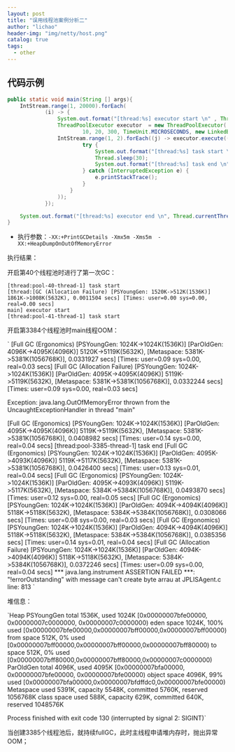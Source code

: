 ```yaml
---
layout: post
title: "误用线程池案例分析二"
author: "lichao"
header-img: "img/netty/host.png"
catalog: true
tags:
  - other
---
```


## 代码示例

```java
public static void main(String [] args){
    IntStream.range(1, 20000).forEach(
            (i) -> {
                System.out.format("[thread:%s] executor start \n" , Thread.currentThread().getName());
                ThreadPoolExecutor executor  = new ThreadPoolExecutor(
                        10, 20, 300, TimeUnit.MICROSECONDS, new LinkedBlockingDeque<>());
                IntStream.range(1, 2).forEach((j) -> executor.execute(() -> {
                        try {
                            System.out.format("[thread:%s] task start \n" , Thread.currentThread().getName());
                            Thread.sleep(30);
                            System.out.format("[thread:%s] task end \n" , Thread.currentThread().getName());
                        } catch (InterruptedException e) {
                            e.printStackTrace();
                        }
                    }
                ));
            });

    System.out.format("[thread:%s] executor end \n", Thread.currentThread().getName());
}
```

* 执行参数：```-XX:+PrintGCDetails -Xmx5m -Xms5m  -XX:+HeapDumpOnOutOfMemoryError```

执行结果：

开启第40个线程池时进行了第一次GC：

```
[thread:pool-40-thread-1] task start 
[thread:[GC (Allocation Failure) [PSYoungGen: 1520K->512K(1536K)] 1861K->1008K(5632K), 0.0011504 secs] [Times: user=0.00 sys=0.00, real=0.00 secs] 
main] executor start 
[thread:pool-41-thread-1] task start 
```

开启第3384个线程池时main线程OOM：

` 
[Full GC (Ergonomics) [PSYoungGen: 1024K->1024K(1536K)] [ParOldGen: 4096K->4095K(4096K)] 5120K->5119K(5632K), [Metaspace: 5381K->5381K(1056768K)], 0.0331927 secs] [Times: user=0.09 sys=0.00, real=0.03 secs] 
[Full GC (Allocation Failure) [PSYoungGen: 1024K->1024K(1536K)] [ParOldGen: 4095K->4095K(4096K)] 5119K->5119K(5632K), [Metaspace: 5381K->5381K(1056768K)], 0.0332244 secs] [Times: user=0.09 sys=0.00, real=0.03 secs] 

Exception: java.lang.OutOfMemoryError thrown from the UncaughtExceptionHandler in thread "main"

[Full GC (Ergonomics) [PSYoungGen: 1024K->1024K(1536K)] [ParOldGen: 4095K->4095K(4096K)] 5119K->5119K(5632K), [Metaspace: 5381K->5381K(1056768K)], 0.0408982 secs] [Times: user=0.14 sys=0.00, real=0.04 secs] 
[thread:pool-3385-thread-1] task end 
[Full GC (Ergonomics) [PSYoungGen: 1024K->1024K(1536K)] [ParOldGen: 4095K->4093K(4096K)] 5119K->5117K(5632K), [Metaspace: 5381K->5381K(1056768K)], 0.0426400 secs] [Times: user=0.13 sys=0.01, real=0.04 secs] 
[Full GC (Ergonomics) [PSYoungGen: 1024K->1024K(1536K)] [ParOldGen: 4095K->4093K(4096K)] 5119K->5117K(5632K), [Metaspace: 5384K->5384K(1056768K)], 0.0493870 secs] [Times: user=0.12 sys=0.00, real=0.05 secs] 
[Full GC (Ergonomics) [PSYoungGen: 1024K->1024K(1536K)] [ParOldGen: 4094K->4094K(4096K)] 5118K->5118K(5632K), [Metaspace: 5384K->5384K(1056768K)], 0.0308066 secs] [Times: user=0.08 sys=0.00, real=0.03 secs] 
[Full GC (Ergonomics) [PSYoungGen: 1024K->1024K(1536K)] [ParOldGen: 4094K->4094K(4096K)] 5118K->5118K(5632K), [Metaspace: 5384K->5384K(1056768K)], 0.0385356 secs] [Times: user=0.14 sys=0.01, real=0.04 secs]
[Full GC (Allocation Failure) [PSYoungGen: 1024K->1024K(1536K)] [ParOldGen: 4094K->4094K(4096K)] 5118K->5118K(5632K), [Metaspace: 5384K->5384K(1056768K)], 0.0372246 secs] [Times: user=0.09 sys=0.00, real=0.04 secs] 
*** java.lang.instrument ASSERTION FAILED ***: "!errorOutstanding" with message can't create byte arrau at JPLISAgent.c line: 813
`

堆信息：

`Heap
 PSYoungGen      total 1536K, used 1024K [0x00000007bfe00000, 0x00000007c0000000, 0x00000007c0000000)
  eden space 1024K, 100% used [0x00000007bfe00000,0x00000007bff00000,0x00000007bff00000)
  from space 512K, 0% used [0x00000007bff00000,0x00000007bff00000,0x00000007bff80000)
  to   space 512K, 0% used [0x00000007bff80000,0x00000007bff80000,0x00000007c0000000)
 ParOldGen       total 4096K, used 4095K [0x00000007bfa00000, 0x00000007bfe00000, 0x00000007bfe00000)
  object space 4096K, 99% used [0x00000007bfa00000,0x00000007bfdffdc0,0x00000007bfe00000)
 Metaspace       used 5391K, capacity 5548K, committed 5760K, reserved 1056768K
  class space    used 588K, capacity 629K, committed 640K, reserved 1048576K

Process finished with exit code 130 (interrupted by signal 2: SIGINT)`

当创建3385个线程池后，就持续fullGC，此时主线程申请堆内存时，抛出异常OOM；

